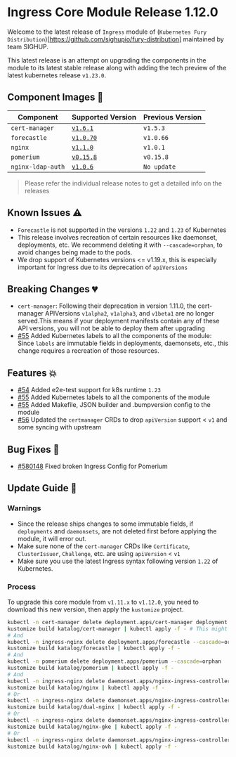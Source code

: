 # Ingress Core Module Release 1.12.0

Welcome to the latest release of `Ingress` module of (`Kubernetes Fury
Distribution`)[https://github.com/sighupio/fury-distribution] maintained by team
SIGHUP.

This latest release is an attempt on upgrading the components in the module to
its latest stable release along with adding the tech preview of the latest
kubernetes release `v1.23.0`.

## Component Images 🚢

| Component         | Supported Version                                                                      | Previous Version |
|-------------------|----------------------------------------------------------------------------------------|------------------|
| `cert-manager`    | [`v1.6.1`](https://github.com/jetstack/cert-manager/releases/tag/v1.6.1)               | `v1.5.3`         |
| `forecastle`      | [`v1.0.70`](https://github.com/stakater/Forecastle/releases/tag/v1.0.70)               | `v1.0.66`        |
| `nginx`           | [`v1.1.0`](https://github.com/kubernetes/ingress-nginx/releases/tag/controller-v1.1.0) | `v1.0.1`         |
| `pomerium`        | [`v0.15.8`](https://github.com/pomerium/pomerium/releases/tag/v0.15.8)                 | `v0.15.8`        |
| `nginx-ldap-auth` | [`v1.0.6`](https://github.com/tiagoapimenta/nginx-ldap-auth/tags)                      | `No update`      |

> Please refer the individual release notes to get a detailed info on the
> releases

## Known Issues ⚠️

- `Forecastle` is not supported in the versions `1.22` and `1.23` of Kubernetes
- This release involves recreation of certain resources like daemonset, deployments, etc. We recommend deleting it with `--cascade=orphan`, to avoid changes being made to the pods.
- We drop support of Kubernetes versions <= v1.19.x, this is especially
  important for Ingress due to its deprecation of `apiVersions`

## Breaking Changes 💔

- `cert-manager`:  Following their deprecation in version 1.11.0, the cert-manager APIVersions `v1alpha2`, `v1alpha3`, and `v1beta1` are no longer served.This means if your deployment manifests contain any of these API versions, you will not be able to deploy them after upgrading
- [#55](https://github.com/sighupio/fury-kubernetes-ingress/pull/55) Added Kubernetes labels to all the components of the module: Since `labels` are immutable fields in deployments, daemonsets, etc., this change requires a recreation of those resources.

## Features 💥

- [#54](https://github.com/sighupio/fury-kubernetes-ingress/pull/54) Added e2e-test support for k8s runtime `1.23`
- [#55](https://github.com/sighupio/fury-kubernetes-ingress/pull/55) Added Kubernetes labels to all the components of the module
- [#55](https://github.com/sighupio/fury-kubernetes-ingress/pull/55) Added Makefile, JSON builder and .bumpversion config to the module
- [#56](https://github.com/sighupio/fury-kubernetes-ingress/pull/56) Updated the
  `certmanager` CRDs to drop `apiVersion` support < `v1` and some syncing with upstream

## Bug Fixes 🐞

- [#580148](https://github.com/sighupio/fury-kubernetes-ingress/commit/580148d789ccb01b455196985f5b455a42f0f07f) Fixed broken Ingress Config for Pomerium

## Update Guide 🦮

### Warnings

- Since the release ships changes to some immutable fields, if `deployments` and `daemonsets`, are not deleted first before applying the module, it will error out.
- Make sure none of the `cert-manager` CRDs like `Certificate`, `ClusterIssuer`,
  `Challenge`, etc. are using `apiVersion` < `v1`
- Make sure you use the latest Ingress syntax following version `1.22` of Kubernetes.

### Process

To upgrade this core module from `v1.11.x` to `v1.12.0`, you need to download this new version, then apply the `kustomize` project.

```bash
kubectl -n cert-manager delete deployment.apps/cert-manager deployment.apps/cert-manager-cainjector deployment.apps/cert-manager-webhook --cascade=orphan
kustomize build katalog/cert-manager | kubectl apply -f - # This might need to be applied twice, if the deployments haven't come back up fast
# And
kubectl -n ingress-nginx delete deployment.apps/forecastle --cascade=orphan
kustomize build katalog/forecastle | kubectl apply -f -
# And
kubectl -n pomerium delete deployment.apps/pomerium --cascade=orphan
kustomize build katalog/pomerium | kubectl apply -f -
# And
kubectl -n ingress-nginx delete daemonset.apps/nginx-ingress-controller --cascade=orphan
kustomize build katalog/nginx | kubectl apply -f -
# Or
kubectl -n ingress-nginx delete daemonset.apps/nginx-ingress-controller-external daemonset.apps/nginx-ingress-controller-internal --cascade=orphan
kustomize build katalog/dual-nginx | kubectl apply -f -
# Or
kubectl -n ingress-nginx delete daemonset.apps/nginx-ingress-controller --cascade=orphan
kustomize build katalog/nginx-gke | kubectl apply -f -
# Or
kubectl -n ingress-nginx delete daemonset.apps/nginx-ingress-controller --cascade=orphan
kustomize build katalog/nginx-ovh | kubectl apply -f -
```

